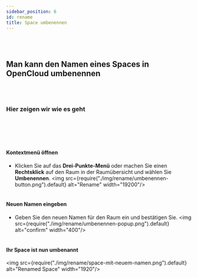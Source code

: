 ```yaml
---
sidebar_position: 6
id: rename
title: Space umbenennen
---
```

<br/><br/>

## Man kann den Namen eines Spaces in OpenCloud umbenennen
<br/><br/>

### Hier zeigen wir wie es geht
<br/><br/>
---

#### **Kontextmenü öffnen**  
   - Klicken Sie auf das **Drei-Punkte-Menü** oder machen Sie einen **Rechtsklick** auf den Raum in der Raumübersicht und wählen Sie **Umbenennen**.
   <img src={require("./img/rename/umbenennen-button.png").default} alt="Rename" width="19200"/> 
<br/><br/>

#### **Neuen Namen eingeben**  
   - Geben Sie den neuen Namen für den Raum ein und bestätigen Sie.
   <img src={require("./img/rename/umbenennen-popup.png").default} alt="confirm" width="400"/> 
<br/><br/>

#### Ihr Space ist nun umbenannt
   <img src={require("./img/rename/space-mit-neuem-namen.png").default} alt="Renamed Space" width="1920"/> 
